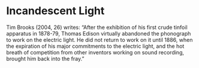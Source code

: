 # Incandescent Light

Tim Brooks (2004, 26) writes: “After the exhibition of his first crude tinfoil apparatus in 1878-79, Thomas Edison virtually abandoned the phonograph to work on the electric light. He did not return to work on it until 1886, when the expiration of his major commitments to the electric light, and the hot breath of competition from other inventors working on sound recording, brought him back into the fray.”